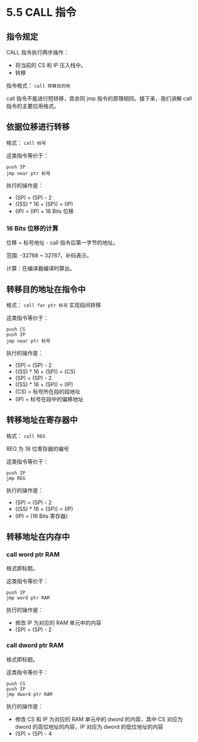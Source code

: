 # 5.5 CALL 指令

## 指令规定

CALL 指令执行两步操作：

- 将当前的 CS 和 IP 压入栈中。
- 转移

指令格式： `call 转移目的地`

call 指令不能进行短转移，其余同 jmp 指令的原理相同。接下来，我们讲解 call 指令的主要应用格式。

## 依据位移进行转移

格式： `call 标号`

这类指令等价于：

```asm6502
push IP
jmp near ptr 标号
```

执行的操作是：

- (SP) = (SP) - 2
- ((SS) * 16 + (SP)) = (IP)
- (IP) = (IP) + 16 Bits 位移

### 16 Bits 位移的计算

位移 = 标号地址 - call 指令后第一字节的地址。

范围: -32768 ~ 32767，补码表示。

计算：在编译器编译时算出。

## 转移目的地址在指令中

格式： `call far ptr 标号` 实现段间转移

这类指令等价于：

```asm6502
push CS
push IP
jmp near ptr 标号
```

执行的操作是：

- (SP) = (SP) - 2
- ((SS) * 16 + (SP)) = (CS)
- (SP) = (SP) - 2
- ((SS) * 16 + (SP)) = (IP)
- (CS) = 标号所在段的段地址
- (IP) = 标号在段中的偏移地址

## 转移地址在寄存器中

格式： `call REG` 

REG 为 16 位寄存器的编号

这类指令等价于：

```asm6502
push IP
jmp REG
```

执行的操作是：

- (SP) = (SP) - 2
- ((SS) * 16 + (SP)) = (IP)
- (IP) = (16 Bits 寄存器)

## 转移地址在内存中

### call word ptr RAM

格式即标题。

这类指令等价于：

```asm6502
push IP
jmp word ptr RAM
```

执行的操作是：

- 修改 IP 为对应的 RAM 单元中的内容
- (SP) = (SP) - 2

### call dword ptr RAM

格式即标题。

这类指令等价于：

```asm6502
push CS
push IP
jmp dword ptr RAM
```

执行的操作是：

- 修改 CS 和 IP 为对应的 RAM 单元中的 dword 的内容，其中 CS 对应为 dword 的高位地址的内容，IP 对应为 dword 的低位地址的内容
- (SP) = (SP) - 4
